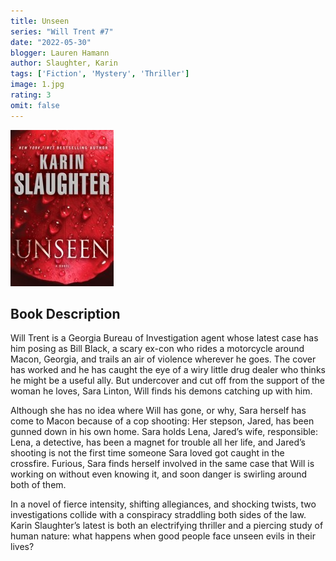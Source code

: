 ```yaml
---
title: Unseen
series: "Will Trent #7"
date: "2022-05-30"
blogger: Lauren Hamann
author: Slaughter, Karin
tags: ['Fiction', 'Mystery', 'Thriller']
image: 1.jpg
rating: 3
omit: false
---
```


![Book Cover](1.jpg)

## Book Description

Will Trent is a Georgia Bureau of Investigation agent whose latest case has him posing as Bill Black, a scary ex-con who rides a motorcycle around Macon, Georgia, and trails an air of violence wherever he goes. The cover has worked and he has caught the eye of a wiry little drug dealer who thinks he might be a useful ally. But undercover and cut off from the support of the woman he loves, Sara Linton, Will finds his demons catching up with him.

Although she has no idea where Will has gone, or why, Sara herself has come to Macon because of a cop shooting: Her stepson, Jared, has been gunned down in his own home. Sara holds Lena, Jared’s wife, responsible: Lena, a detective, has been a magnet for trouble all her life, and Jared’s shooting is not the first time someone Sara loved got caught in the crossfire. Furious, Sara finds herself involved in the same case that Will is working on without even knowing it, and soon danger is swirling around both of them.

In a novel of fierce intensity, shifting allegiances, and shocking twists, two investigations collide with a conspiracy straddling both sides of the law. Karin Slaughter’s latest is both an electrifying thriller and a piercing study of human nature: what happens when good people face unseen evils in their lives?